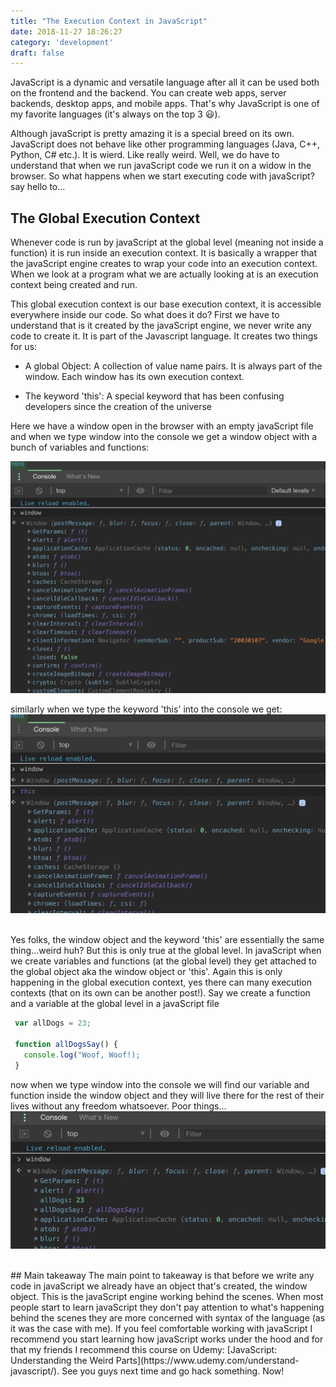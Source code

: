 ```yaml
---
title: "The Execution Context in JavaScript"
date: 2018-11-27 18:26:27
category: 'development'
draft: false
---
```



JavaScript is a dynamic and versatile language after all it can be used both on the frontend and the backend. You can create web apps, server backends, desktop apps, and mobile apps. That's why JavaScript is one of my favorite languages (it's always on the top 3 &#128515;). 

Although javaScript is pretty amazing it is a special breed on its own. JavaScript does not behave like other programming languages (Java, C++, Python, C# etc.). It is wierd. Like really weird. Well, we do have to understand that when we run javaScript code we run it on a widow in the browser. So what happens when we start executing code with javaScript? say hello to...
<br />

## The Global Execution Context

Whenever code is run by javaScript at the global level (meaning not inside a function) it is run inside an execution context. It is basically a wrapper that the javaScript engine creates to wrap your code into an execution context. When we look at a program what we are actually looking at is an execution context being created and run. 

This global execution context is our base execution context, it is accessible everywhere inside our code. So what does it do? First we have to understand that is it created by the javaScript engine, we never write any code to create it. It is part of the Javascript language. It creates two things for us:

- A global Object: A collection of value name pairs. It is always part of the window. Each window has its own execution context. 

- The keyword 'this': A special keyword that has been confusing developers since the creation of the universe

Here we have a window open in the browser with an empty javaScript file and when we type window into the console we get a window object with a bunch of variables and functions: 

<img src="https://raw.githubusercontent.com/AndresXI/Hexo-Blog/master/window-1.png">

similarly when we type the keyword 'this' into the console we get: 
<img src="https://raw.githubusercontent.com/AndresXI/Hexo-Blog/master/window-2.png">

<br >
Yes folks, the window object and the keyword 'this' are essentially the same thing...weird huh? But this is only true at the global level. In javaScript when we create variables and functions (at the global level) they get attached to the global object aka the window object or 'this'. Again this is only happening in the global execution context, yes there can many execution contexts (that on its own can be another post!). Say we create a function and a variable at the global level in a javaScript file 

 ```javascript
  var allDogs = 23; 

  function allDogsSay() {
    console.log("Woof, Woof!); 
  }
 ```
 
 now when we type window into the console we will find our variable and function inside the window object and they will live there for the rest of their lives without any freedom whatsoever. Poor things...
 <img src="https://raw.githubusercontent.com/AndresXI/Hexo-Blog/master/window-3.png">

<br >
 ## Main takeaway 
 The main point to takeaway is that before we write any code in javaScript we already have an object that's created, the window object. This is the javaScript engine working behind the scenes. When most people start to learn javaScript they don't pay attention to what's happening behind the scenes they are more concerned with syntax of the language (as it was the case with me). If you feel comfortable working with javaScript I recommend you start learning how javaScript works under the hood and for that my friends I recommend this course on Udemy: [JavaScript: Understanding the Weird Parts](https://www.udemy.com/understand-javascript/). See you guys next time and go hack something. Now!
